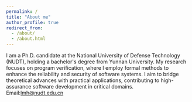 ```yaml
---
permalink: /
title: "About me"
author_profile: true
redirect_from: 
  - /about/
  - /about.html
---
```


I am a Ph.D. candidate at the National University of Defense Technology (NUDT), holding a bachelor's degree from Yunnan University. My research focuses on program verification, where I employ formal methods to enhance the reliability and security of software systems. I aim to bridge theoretical advances with practical applications, contributing to high-assurance software development in critical domains.
Email:lmh@nudt.edu.cn
